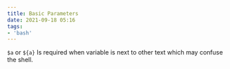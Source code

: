 ```yaml
---
title: Basic Parameters
date: 2021-09-18 05:16
tags:
- 'bash'
---
```


`$a` or `${a}` Is required when variable is next to other text which may
confuse the shell.
